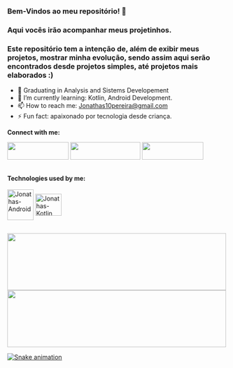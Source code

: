 ### Bem-Vindos ao meu repositório! 👋
### Aqui vocês irão acompanhar meus projetinhos.
### Este repositório tem a intenção de, além de exibir meus projetos, mostrar minha evolução, sendo assim aqui serão encontrados desde projetos simples, até projetos mais elaborados :) 

- 🔭 Graduating in Analysis and Sistems Developement
- 🌱 I’m currently learning: Kotlin, Android Development.
- 📫 How to reach me: Jonathas10pereira@gmail.com
- ⚡ Fun fact: apaixonado por tecnologia desde criança.

</div>
<b>Connect with me:</b>

  <a href="https://www.linkedin.com/in/jonpvs/" target="_blank"><img height="40" width="140" src="https://img.shields.io/badge/-LinkedIn-%230077B5?style=for-the-badge&logo=linkedin&logoColor=white" target="_blank"></a>
  <a href="https://instagram.com/jonathaasrj" target="_blank"><img height="40" width="160" src="https://img.shields.io/badge/-Instagram-%23E4405F?style=for-the-badge&logo=instagram&logoColor=white" target="_blank"></a>
  <a href = "mailto:jonathas10pereira@gmail.com"><img height="40" width="140" src="https://img.shields.io/badge/-Gmail-%23333?style=for-the-badge&logo=gmail&logoColor=white" target="_blank"></a>

<div style="display: inline_block"><br>
<b>Technologies used by me: </b>
  <div style="display: inline_block"><br>
  <img align="center" alt="Jonathas-Android" height="70" width="60" src="https://cdn.jsdelivr.net/gh/devicons/devicon/icons/android/android-original-wordmark.svg">
  <img align="center" alt="Jonathas-Kotlin" height="50" width="60" src="https://cdn.jsdelivr.net/gh/devicons/devicon/icons/kotlin/kotlin-original.svg">

  ##
  <a href="https://github.com/Jonathasz1">
  <img height="130" width="500" src="https://github-readme-stats.vercel.app/api?username=Jonathas-Vidal&show_icons=true&theme=dracula&include_all_commits=true&count_private=true"/>
  <img height="130" width="500" src="https://github-readme-stats.vercel.app/api/top-langs/?username=Jonathas-Vidal&layout=compact&langs_count=7&theme=dracula"/>

  ![Snake animation](https://github.com/Jonathasz1/Jonathasz1/blob/output/github-contribution-grid-snake.svg)
 
</div>
